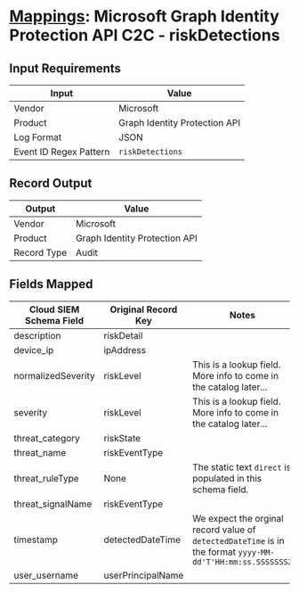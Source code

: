 # [Mappings](README.md): Microsoft Graph Identity Protection API C2C - riskDetections

## Input Requirements

|Input|Value|
|-----|-----|
|Vendor|Microsoft|
|Product|Graph Identity Protection API|
|Log Format|JSON|
|Event ID Regex Pattern|`riskDetections`|

## Record Output

|Output|Value|
|------|-----|
|Vendor|Microsoft|
|Product|Graph Identity Protection API|
|Record Type|Audit|

## Fields Mapped

|Cloud SIEM Schema Field|Original Record Key|Notes|
|-----------------------|-------------------|-----|
|description|riskDetail||
|device_ip|ipAddress||
|normalizedSeverity|riskLevel|This is a lookup field. More info to come in the catalog later...|
|severity|riskLevel|This is a lookup field. More info to come in the catalog later...|
|threat_category|riskState||
|threat_name|riskEventType||
|threat_ruleType|None|The static text `direct` is populated in this schema field.|
|threat_signalName|riskEventType||
|timestamp|detectedDateTime|We expect the orginal record value of `detectedDateTime` is in the format `yyyy-MM-dd'T'HH:mm:ss.SSSSSSSZ`|
|user_username|userPrincipalName||

